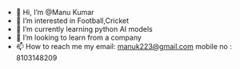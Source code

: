- 👋 Hi, I’m @Manu Kumar
- 👀 I’m interested in Football,Cricket
- 🌱 I’m currently learning python  AI models
- 💞️ I’m looking to learn from a company 
- 📫 How to reach me my email: manuk223@gmail.com
mobile no : 8103148209
